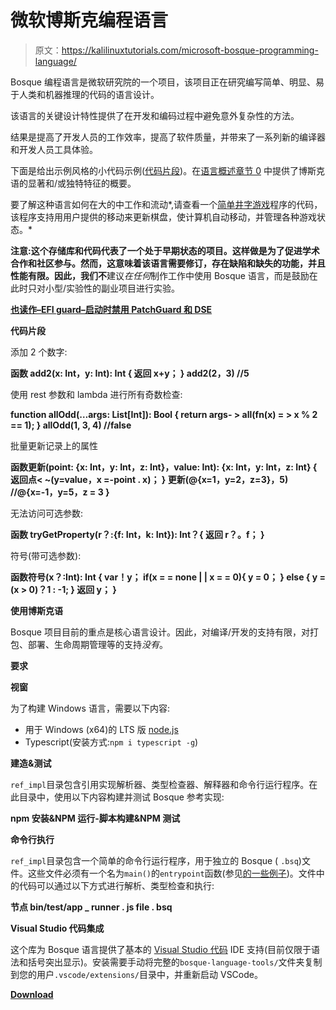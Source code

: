 # 微软博斯克编程语言

> 原文：<https://kalilinuxtutorials.com/microsoft-bosque-programming-language/>

Bosque 编程语言是微软研究院的一个项目，该项目正在研究编写简单、明显、易于人类和机器推理的代码的语言设计。

该语言的关键设计特性提供了在开发和编码过程中避免意外复杂性的方法。

结果是提高了开发人员的工作效率，提高了软件质量，并带来了一系列新的编译器和开发人员工具体验。

下面是给出示例风格的小代码示例([代码片段](https://github.com/Microsoft/BosqueLanguage#Code-Snippets))。在[语言概述章节 0](https://github.com/Microsoft/BosqueLanguage/blob/master/docs/language/overview.md#0-Highlight-Features) 中提供了博斯克语的显著和/或独特特征的概要。

要了解这种语言如何在大的中工作和流动*,请查看一个[简单井字游戏](https://github.com/Microsoft/BosqueLanguage/blob/master/ref_impl/src/test/apps/tictactoe/main.bsq)程序的代码，该程序支持用用户提供的移动来更新棋盘，使计算机自动移动，并管理各种游戏状态。*

**注意:**这个存储库和代码代表了一个处于早期状态的项目。这样做是为了促进学术合作和社区参与。然而，这意味着该语言需要修订，存在缺陷和缺失的功能，并且性能有限。因此，我们**不**建议*在任何*制作工作中使用 Bosque 语言，而是鼓励在此时只对小型/实验性的副业项目进行实验。

**[也读作–EFI guard–启动时禁用 PatchGuard 和 DSE](https://kalilinuxtutorials.com/efiguard-disable-patchguard-and-dse-at-boot-time/)**

**代码片段**

添加 2 个数字:

**函数 add2(x: Int，y: Int): Int {
返回 x+y；
}
add2(2，3) //5**

使用 rest 参数和 lambda 进行所有奇数检查:

**function allOdd(…args: List[Int]): Bool {
return args- > all(fn(x) = > x % 2 == 1);
}
allOdd(1, 3, 4) //false**

批量更新记录上的属性

**函数更新(point: {x: Int，y: Int，z: Int}，value: Int): {x: Int，y: Int，z: Int} {
返回点< ~(y=value，x =-point . x)；
}
更新(@{x=1，y=2，z=3}，5) //@{x=-1，y=5，z = 3 }**

无法访问可选参数:

**函数 tryGetProperty(r？:{f: Int，k: Int}): Int？{
返回 r？。f；
}**

符号(带可选参数):

**函数符号(x？:Int): Int {
var！y；
if(x = = none | | x = = 0){
y = 0；
}
else {
y = (x > 0)？1 : -1;
}
返回 y；
}**

**使用博斯克语**

Bosque 项目目前的重点是核心语言设计。因此，对编译/开发的支持有限，对打包、部署、生命周期管理等的支持*没有*。

**要求**

**视窗**

为了构建 Windows 语言，需要以下内容:

*   用于 Windows (x64)的 LTS 版 [node.js](https://nodejs.org/en/download/)
*   Typescript(安装方式:`npm i typescript -g`)

**建造&测试**

`ref_impl`目录包含引用实现解析器、类型检查器、解释器和命令行运行程序。在此目录中，使用以下内容构建并测试 Bosque 参考实现:

**npm 安装&NPM 运行-脚本构建&NPM 测试**

**命令行执行**

`ref_impl`目录包含一个简单的命令行运行程序，用于独立的 Bosque ( `.bsq`)文件。这些文件必须有一个名为`main()`的`entrypoint`函数(参见[的一些例子](https://github.com/Microsoft/BosqueLanguage/blob/master/ref_impl/src/test/apps))。文件中的代码可以通过以下方式进行解析、类型检查和执行:

**节点 bin/test/app _ runner . js file . bsq**

**Visual Studio 代码集成**

这个库为 Bosque 语言提供了基本的 [Visual Studio 代码](https://code.visualstudio.com/) IDE 支持(目前仅限于语法和括号突出显示)。安装需要手动将完整的`bosque-language-tools/`文件夹复制到您的用户`.vscode/extensions/`目录中，并重新启动 VSCode。

[**Download**](https://github.com/Microsoft/BosqueLanguage)